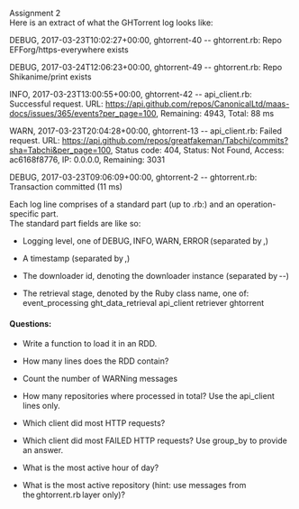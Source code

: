 Assignment 2</br> 
Here is an extract of what the GHTorrent log looks like:

DEBUG, 2017-03-23T10:02:27+00:00, ghtorrent-40 -- ghtorrent.rb: Repo EFForg/https-everywhere exists

DEBUG, 2017-03-24T12:06:23+00:00, ghtorrent-49 -- ghtorrent.rb: Repo Shikanime/print exists

INFO, 2017-03-23T13:00:55+00:00, ghtorrent-42 -- api_client.rb: Successful request. URL: https://api.github.com/repos/CanonicalLtd/maas-docs/issues/365/events?per_page=100, Remaining: 4943, Total: 88 ms

WARN, 2017-03-23T20:04:28+00:00, ghtorrent-13 -- api_client.rb: Failed request. URL: https://api.github.com/repos/greatfakeman/Tabchi/commits?sha=Tabchi&per_page=100, Status code: 404, Status: Not Found, Access: ac6168f8776, IP: 0.0.0.0, Remaining: 3031

DEBUG, 2017-03-23T09:06:09+00:00, ghtorrent-2 -- ghtorrent.rb: Transaction committed (11 ms)

Each log line comprises of a standard part (up to .rb:) and an operation-specific part.</br> The standard part fields are like so:

* Logging level, one of DEBUG, INFO, WARN, ERROR (separated by ,)

* A timestamp (separated by ,)

* The downloader id, denoting the downloader instance (separated by --)

* The retrieval stage, denoted by the Ruby class name, one of: event_processing
ght_data_retrieval
api_client
retriever
ghtorrent

#### Questions:

* Write a function to load it in an RDD.

* How many lines does the RDD contain?

* Count the number of WARNing messages

* How many repositories where processed in total? Use the api_client lines only.

* Which client did most HTTP requests?

* Which client did most FAILED HTTP requests? Use group_by to provide an answer.

* What is the most active hour of day?

* What is the most active repository (hint: use messages from the ghtorrent.rb layer only)? 

 